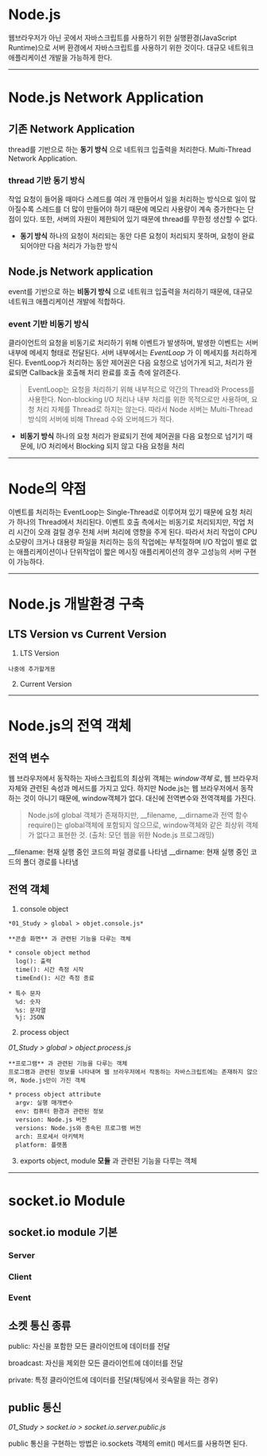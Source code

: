 # Node.js
  웹브라우저가 아닌 곳에서 자바스크립트를 사용하기 위한 실행환경(JavaScript Runtime)으로 서버 환경에서 자바스크립트를 사용하기 위한 것이다. 대규모 네트워크 애플리케이션 개발을 가능하게 한다.

***

# Node.js Network Application
## 기존 Network Application
  thread를 기반으로 하는 **동기 방식** 으로 네트워크 입출력을 처리한다. Multi-Thread Network Application.

### thread 기반 동기 방식
  작업 요청이 들어올 때마다 스레드를 여러 개 만들어서 일을 처리하는 방식으로 일이 많아질수록 스레드를 더 많이 만들어야 하기 때문에 메모리 사용량이 계속 증가한다는 단점이 있다. 또한, 서버의 자원이 제한되어 있기 때문에 thread를 무한정 생산할 수 없다.

  * **동기 방식**
    하나의 요청이 처리되는 동안 다른 요청이 처리되지 못하며, 요청이 완료되어야만 다음 처리가 가능한 방식

## Node.js Network application
  event를 기반으로 하는 **비동기 방식** 으로 네트워크 입출력을 처리하기 때문에, 대규모 네트워크 애플리케이션 개발에 적합하다.

### event 기반 비동기 방식
  클라이언트의 요청을 비동기로 처리하기 위해 이벤트가 발생하며, 발생한 이벤트는 서버 내부에 메세지 형태로 전달된다. 서버 내부에서는 *EventLoop* 가 이 메세지를 처리하게 된다. EventLoop가 처리하는 동안 제어권은 다음 요청으로 넘어가게 되고, 처리가 완료되면 Callback을 호출해 처리 완료를 호출 측에 알려준다.

  > EventLoop는 요청을 처리하기 위해 내부적으로 약간의 Thread와 Process를 사용한다. Non-blocking I/O 처리나 내부 처리를 위한 목적으로만 사용하며, 요청 처리 자체를 Thread로 하지는 않는다. 따라서 Node 서버는 Multi-Thread 방식의 서버에 비해 Thread 수와 오버헤드가 적다.

  * **비동기 방식**
    하나의 요청 처리가 완료되기 전에 제어권을 다음 요청으로 넘기기 때문에, I/O 처리에서 Blocking 되지 않고 다음 요청을 처리

***

# Node의 약점
  이벤트를 처리하는 EventLoop는 Single-Thread로 이루어져 있기 때문에 요청 처리가 하나의 Thread에서 처리된다. 이벤트 호출 측에서는 비동기로 처리되지만, 작업 처리 시간이 오래 걸릴 경우 전체 서버 처리에 영향을 주게 된다. 따라서 처리 작업이 CPU 소모량이 크거나 대용량 파일을 처리하는 등의 작업에는 부적절하며 I/O 작업이 별로 없는 애플리케이션이나 단위작업이 짧은 메시징 애플리케이션의 경우 고성능의 서버 구현이 가능하다.


***

# Node.js 개발환경 구축
## LTS Version vs Current Version
  1. LTS Version

    나중에 추가할게용

  2. Current Version

***

# Node.js의 전역 객체
## 전역 변수
  웹 브라우저에서 동작하는 자바스크립트의 최상위 객체는 *window객체* 로, 웹 브라우저 자체와 관련된 속성과 메서드를 가지고 있다. 하지만 Node.js는 웹 브라우저에서 동작하는 것이 아니기 때문에, window객체가 없다. 대신에 전역변수와 전역객체를 가진다.

  > Node.js에 global 객체가 존재하지만, \_\_filename, \_\_dirname과 전역 함수 require()는 global객체에 포함되지 않으므로, window객체와 같은 최상위 객체가 없다고 표현한 것. (출처: 모던 웹을 위한 Node.js 프로그래밍)

  \__filename: 현재 실행 중인 코드의 파일 경로를 나타냄
  \__dirname: 현재 실행 중인 코드의 폴더 경로를 나타냄

## 전역 객체
  1. console object

    *01_Study > global > objet.console.js*

    **콘솔 화면** 과 관련된 기능을 다루는 객체

    * console object method
      log(): 출력
      time(): 시간 측정 시작
      timeEnd(): 시간 측정 종료

    * 특수 문자
      %d: 숫자
      %s: 문자열
      %j: JSON

  2. process object

  *01_Study > global > object.process.js*

    **프로그램** 과 관련된 기능을 다루는 객체
    프로그램과 관련된 정보를 나타내며 웹 브라우저에서 작동하는 자바스크립트에는 존재하지 않으며, Node.js만이 가진 객체

    * process object attribute
      argv: 실행 매개변수
      env: 컴퓨터 환경과 관련된 정보
      version: Node.js 버전
      versions: Node.js와 종속된 프로그램 버전
      arch: 프로세서 아키텍처
      platform: 플랫폼

  3. exports object, module
    **모듈** 과 관련된 기능을 다루는 객체


***

# socket.io Module

## socket.io module 기본

### Server

### Client

### Event

## 소켓 통신 종류

public: 자신을 포함한 모든 클라이언트에 데이터를 전달

broadcast: 자신을 제외한 모든 클라이언트에 데이터를 전달

private: 특정 클라이언트에 데이터를 전달(채팅에서 귓속말을 하는 경우)

## public 통신

*01_Study > socket.io > socket.io.server.public.js*

public 통신을 구현하는 방법은 io.sockets 객체의 emit() 메서드를 사용하면 된다.
